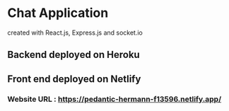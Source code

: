 # Chat Application

created with React.js, Express.js and socket.io

## Backend deployed on Heroku

## Front end deployed on Netlify

### Website URL : https://pedantic-hermann-f13596.netlify.app/
